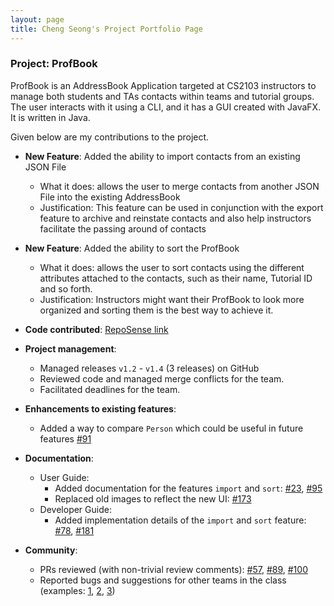 ```yaml
---
layout: page
title: Cheng Seong's Project Portfolio Page
---
```


### Project: ProfBook

ProfBook is an AddressBook Application targeted at CS2103 instructors to manage both students and TAs contacts within teams and tutorial groups. The user interacts with it using a CLI, and it has a GUI created with JavaFX. It is written in Java.

Given below are my contributions to the project.

* **New Feature**: Added the ability to import contacts from an existing JSON File
    * What it does: allows the user to merge contacts from another JSON File into the existing AddressBook
    * Justification: This feature can be used in conjunction with the export feature to archive and reinstate contacts and also help instructors facilitate the passing around of contacts

* **New Feature**: Added the ability to sort the ProfBook
    * What it does: allows the user to sort contacts using the different attributes attached to the contacts, such as their name, Tutorial ID and so forth.
    * Justification: Instructors might want their ProfBook to look more organized and sorting them is the best way to achieve it.

* **Code contributed**: [RepoSense link](https://nus-cs2103-ay2122s1.github.io/tp-dashboard/?search=T16&sort=groupTitle&sortWithin=title&since=2021-09-17&timeframe=commit&mergegroup=&groupSelect=groupByRepos&breakdown=false&tabOpen=true&tabType=authorship&tabAuthor=chengseong&tabRepo=AY2122S1-CS2103-T16-2%2Ftp%5Bmaster%5D&authorshipIsMergeGroup=false&authorshipFileTypes=docs~functional-code~test-code~other&authorshipIsBinaryFileTypeChecked=false)

* **Project management**:
    * Managed releases `v1.2` - `v1.4` (3 releases) on GitHub
    * Reviewed code and managed merge conflicts for the team.
    * Facilitated deadlines for the team.

* **Enhancements to existing features**:
    * Added a way to compare `Person` which could be useful in future features [\#91](https://github.com/AY2122S1-CS2103-T16-2/tp/pull/91)

* **Documentation**:
    * User Guide:
        * Added documentation for the features `import` and `sort`: [\#23](https://github.com/AY2122S1-CS2103-T16-2/tp/pull/23), [\#95](https://github.com/AY2122S1-CS2103-T16-2/tp/pull/95)
        * Replaced old images to reflect the new UI: [\#173](https://github.com/AY2122S1-CS2103-T16-2/tp/pull/173)
    * Developer Guide:
        * Added implementation details of the `import` and `sort` feature: [\#78](https://github.com/AY2122S1-CS2103-T16-2/tp/pull/78), [\#181](https://github.com/AY2122S1-CS2103-T16-2/tp/pull/181)

* **Community**:
    * PRs reviewed (with non-trivial review comments): [\#57](https://github.com/AY2122S1-CS2103-T16-2/tp/pull/57),
      [\#89](https://github.com/AY2122S1-CS2103-T16-2/tp/pull/89), [\#100](https://github.com/AY2122S1-CS2103-T16-2/tp/pull/100)
    * Reported bugs and suggestions for other teams in the class (examples: [1](https://github.com/AY2122S1-CS2103T-W12-4/tp/issues/121), [2](https://github.com/AY2122S1-CS2103T-W12-4/tp/issues/124), [3](https://github.com/AY2122S1-CS2103T-W12-4/tp/issues/122))
    